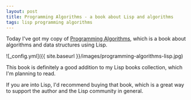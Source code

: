 ```yaml
---
layout: post
title: Programming Algorithms - a book about Lisp and algorithms
tags: lisp programming algorithms
---
```

Today I've got my copy of [Programming
Algorithms](https://leanpub.com/progalgs), which is a book
about algorithms and data structures using Lisp.

![_config.yml]({{ site.baseurl }}/images/programming-algorithms-lisp.jpg)

This book is definitely a good addition to my Lisp books collection,
which I'm planning to read.

If you are into Lisp, I'd recommend buying that book, which is a great
way to support the author and the Lisp community in general.

